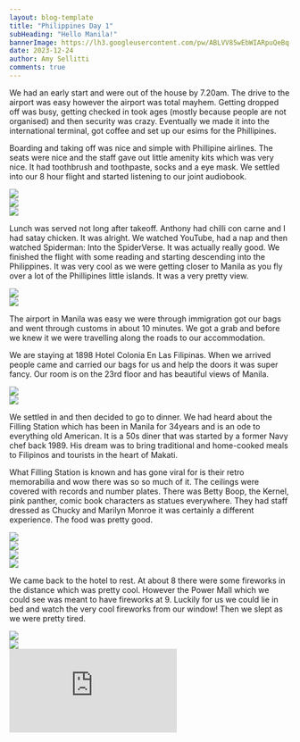 ```yaml
---
layout: blog-template
title: "Philippines Day 1"
subHeading: "Hello Manila!"
bannerImage: https://lh3.googleusercontent.com/pw/ABLVV85wEbWIARpuQeBq-9HfMUY9KLdVymqpCuJskzkAV3fLxOZruacI8ewTk0Jc-TUm1cXOq7kMF21b99hWBEM4r1fFMCSg4LWOxY0VO8sW-V7T_M2hIfOU=w2400
date: 2023-12-24
author: Amy Sellitti
comments: true
---
```


We had an early start and were out of the house by 7.20am. The drive to the airport was easy however the airport was total mayhem. Getting dropped off was busy, getting checked in took ages (mostly because people are not organised) and then security was crazy. Eventually we made it into the international terminal, got coffee and set up our esims for the Phillipines.


Boarding and taking off was nice and simple with Phillipine airlines. The seats were nice and the staff gave out little amenity kits which was very nice. It had toothbrush and toothpaste, socks and a eye mask. We settled into our 8 hour flight and started listening to our joint audiobook. 

<div class="center-image"><img src="https://lh3.googleusercontent.com/pw/ABLVV85uvWmYxW4DnTq16MLHqzGNOqnliBhi1zc7ERtyfW1Kq54_kXdMtkgRprbJWJC2cAhK0J52mWFjrYKTYBRBUdmwkY65damOL-7dxwA6mETegX9t0vHT=w2400" /></div>
<div class="center-image"><img src="https://lh3.googleusercontent.com/pw/ABLVV84urJdJPpFnjNWSwIDmKk4-yV3CB51sK9KreAZoghb4wSEj7UbDrERmRmd3KHy0C6plfJGW_3aMgyp0RFkFIDpHe7BdO5GWfX5v5HHboguakpxqMkxl=w2400" /></div>
<div class="center-image"><img src="https://lh3.googleusercontent.com/pw/ABLVV87oVAn6IZt9zYuznS-JUGg5fLKJX0MC233AeEHL0RHNqNKbgzPgcYtW35PdR-j4FxpJynC7rCvsAQ8W70oNz-f8zDyKIRazwK5H3afgtBc0TkCFuaqD=w2400" /></div>

Lunch was served not long after takeoff. Anthony had chilli con carne and I had satay chicken. It was alright. We watched YouTube, had a nap and then watched Spiderman: Into the SpiderVerse. It was actually really good. We finished the flight with some reading and starting descending into the Philippines.  It was very cool as we were getting closer to Manila as you fly over a lot of the Phillipines little islands. It was a very pretty view.

<div class="center-image"><img src="https://lh3.googleusercontent.com/pw/ABLVV84E0Zt2ahSm7grxTF5SURjskVnOOeUhzh7b3xpBZGNFzSlHN59a8u1bnTgKD0ow8hbel3dHgW6coOq9yhkmw4nef2XksvGGFOgRGEHlp20DaCUJJjBE=w2400" /></div>
<div class="center-image"><img src="https://lh3.googleusercontent.com/pw/ABLVV85XJBww08sLB24YA5M9GndhK0ldoG8DDvAAU_9L1l9DOr3wW5GmViJPTnZLubpEcW434MUAEio2-3fofL61onfHS0rLaULdTa_PYP02akNy-IdQB2GO=w2400" /></div>

The airport in Manila was easy we were through immigration got our bags and went through customs in about 10 minutes. We got a grab and before we knew it we were travelling along the roads to our accommodation.

We are staying at 1898 Hotel Colonia En Las Filipinas. When we arrived people came and carried our bags for us and help the doors it was super fancy. Our room is on the 23rd floor and has beautiful views of Manila.

<div class="center-image"><img src="https://lh3.googleusercontent.com/pw/ABLVV85wEbWIARpuQeBq-9HfMUY9KLdVymqpCuJskzkAV3fLxOZruacI8ewTk0Jc-TUm1cXOq7kMF21b99hWBEM4r1fFMCSg4LWOxY0VO8sW-V7T_M2hIfOU=w2400" /></div>
<div class="center-image"><img src="https://lh3.googleusercontent.com/pw/ABLVV866u7867pUOx_ZePYgwkIWgXZmqVMu3vpcHuUTugHKea5-Va605HLAXFPbeTgpJ7L_k54TXRu0V3dU8HRj_i9frJoO8lTjvySsQ0KPay6gQmZeB7GPv=w2400" /></div>

We settled in and then decided to go to dinner. We had heard about the Filling Station which has been in Manila for 34years and is an ode to everything old American. It is a 50s diner that was started by a former Navy chef back 1989. His dream was to bring traditional and home-cooked meals to Filipinos and tourists in the heart of Makati.

What Filling Station is known and has gone viral for is their retro memorabilia and wow there was so so much of it.  The ceilings were covered with records and number plates. There was Betty Boop, the Kernel, pink panther, comic book characters as statues everywhere. They had staff dressed as Chucky and Marilyn Monroe it was certainly a different experience. The food was pretty good.

<div class="center-image"><img src="https://lh3.googleusercontent.com/pw/ABLVV87JJBHLnRAgr-3STkqu3VMRgTatq584NL36TcHv8u9zIqr7JVv6iOxNXx1rFmFpcW-ea0nLb_Jmms8ogJ840tqH9Vd-uOZYy-nZFIUMa-xWKYawtaJW=w2400" /></div>
<div class="center-image"><img src="https://lh3.googleusercontent.com/pw/ABLVV85000KnE9L06MwLxsC7qoqsjp1dLZty_HLkBKzqEEnTukzUDwCVU7Auwjy138eng8O54jTMEfndeKZGQrW7z3U7Gd7rDB0J1gUUeHh1EfkFE9JwoT3y=w2400" /></div>
<div class="center-image"><img src="https://lh3.googleusercontent.com/pw/ABLVV87glYpnwyza1mbZX6AMlcg0iE7MACXwzgoLcbiXOadlJ0d-z83ETV4e1zZ9MX2FTFLXeZefnADtuNz24z0BuWuEZvY1oHYe7Sx_9VEm06U0s83LF-kB=w2400" /></div>
<div class="center-image"><img src="https://lh3.googleusercontent.com/pw/ABLVV867Ir8lTa1wSg50WKsnOF6lm4tIXGp4pfu6uv2Zq5CfjoKgu6tqiphZQpk3gVnBDnx82YRNesjh2GyJtrHOV9KD9bKhy7R-CDuuHjc4Rt9rxtXFtrsP=w2400" /></div>

We came back to the hotel to rest. At about 8 there were some fireworks in the distance which was pretty cool. However the Power Mall which we could see was meant to have fireworks at 9. Luckily for us we could lie in bed and watch the very cool fireworks from our window! Then we slept as we were pretty tired. 

<div class="center-image"><img src="https://lh3.googleusercontent.com/pw/ABLVV8763KWwXWZe0omXmVgxNvmvKm4NGPi3ZX-ZSEH9Q0X2EkFl_zH3S4f2nUIJWVOPEiq8xyTenAdQO-JlPzAazAqWXmEPfACYlD3pejw0n-MhiCNrtfb4=w2400" /></div>
<div class="center-image"><img src="https://lh3.googleusercontent.com/pw/ABLVV87UBfQ-PdGtwKF3qPj8fYoxanyGrgQyfcfPBAvos2B1WL8oZ62sdl1kba-IX0sOd4_fr3gEQ6G5gTFvXU4S7BH6pZBzlstEJGqCjqC2Zzi68W3xHp01=w2400" /></div>
<div class="center-video"><iframe src="https://www.youtube.com/embed/PMbd4EfFCJY" frameborder="0" allowfullscreen></iframe></div>




